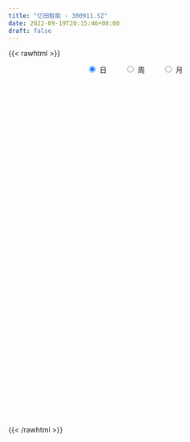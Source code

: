 ```yaml
---
title: "亿田智能 - 300911.SZ"
date: 2022-09-19T20:15:46+08:00
draft: false
---
```

{{< rawhtml >}}
    <div style="text-align: center">
        <label style="padding: 1rem;"><input style="margin-right: .5rem" type="radio" name="period" value="D" checked onclick="period_change(this)">日</label>
        <label style="padding: 1rem;"><input style="margin-right: .5rem" type="radio" name="period" value="W" onclick="period_change(this)">周</label>
        <label style="padding: 1rem;"><input style="margin-right: .5rem" type="radio" name="period" value="M" onclick="period_change(this)">月</label>
    </div>
    <div id="chart" style="height: 700px;"></div> 
    <script type="text/javascript">
        const D_v = [179427.64,132256.08,91637.13,74720.95,113980.66,86851.44,59039.41,60316.0,44886.14,53330.77,46122.71,38403.14,31960.53,42283.41,38515.28,30519.38,26696.34,31388.47,27225.87,39991.61,43618.13,50122.01,37318.63,32315.31,36776.42,52009.16,58653.69,43706.19,35834.76,31810.23,60652.29,56194.36,62399.24,64546.68,50100.23,38285.05,51422.56,51319.25,31051.38,38154.05,26779.82,36959.87,33117.23,49580.18,58216.58,65249.35,46155.52,29694.52,34941.71,30734.45,31535.26,35918.59,25471.41,24325.87,14893.71,17809.58,12048.1,14851.98,11038.23,26025.4,17543.6,16851.47,26418.95,16836.91,11700.92,13260.56,14940.33,10249.64,8868.96,9594.96,11592.32,10167.44,32777.44,35489.13,25478.63,18933.92,14750.15,14535.94,36817.02,24069.63,15261.42,25134.74,16401.17,22261.0,20206.4,16871.0,9957.07,12595.74,11928.55,5780.0,11126.0,14869.14,16063.16,10820.59,9400.87,9747.67,13239.37,17086.35,9443.75,6786.76,6368.74,6736.75,7682.0,6496.48,9878.24,9065.0,12443.0,19579.5,22726.92,11651.66,16367.93,8602.0,7182.59,10153.0,9206.93,10222.61,8534.62,7750.02,7982.22,7455.73,13884.63,10127.58,5643.11,7813.58,4875.0,10227.16,7489.54,6939.3,12571.52,13247.75,11202.55,11730.45,9935.88,6510.32,12476.62,10691.13,8935.04,15045.04,18654.39,37780.57,12138.99,9735.13,21992.37,11824.1,13450.1,15288.14,10294.06,15231.84,13298.58,7027.92,17508.48,9702.35,10779.28,8495.65,8444.08,31412.32,19959.56,10938.06,11342.43,14573.64,20744.68,16804.85,12015.18,12196.95,13192.32,11220.23,12057.79,13700.85,10732.53,11427.28,10996.69,12937.76,8608.49,7751.72,42540.13,38199.98,36256.64,28611.87,20782.07,13118.21,10847.46,14220.93,15781.75,22132.22,9668.46,6920.65,12145.17,8874.06,13018.2,14019.31,7494.2,12927.75,20686.12,10494.47,9966.84,10369.33,10146.24,8257.68,17741.46,12814.86,5460.27,7075.0,6921.65,7317.05,5805.63,4630.48,12621.87,10819.63,6508.45,6834.25,4823.43,7603.04,5846.38,6460.13,5626.71,2986.94,12496.78,7664.63,7353.09,13282.88,7119.24,6961.75,15634.45,8412.68,5682.21,5318.43,4120.09,13641.5,7289.45,6119.69,14075.1,8543.81,11332.83,9843.48,12902.35,6006.12,7920.86,25378.99,26740.43,18976.78,8478.72,7031.61,11870.92,15713.18,26669.18,15484.64,28239.17,43092.46,38774.46,22868.13,14043.44,19796.43,17700.61,8386.3,8220.77,12666.82,13225.58,10853.98,11787.1,18102.54,16185.8,23019.13,16104.6,11855.53,11649.51,13081.3,10846.95,14607.21,11613.1,11498.95,7460.33,7617.63,10690.58,9356.57,10523.69,10652.64,11005.09,8476.24,10461.09,8068.77,10351.69,12810.78,10917.37,10801.38,13919.85,10273.15,12270.7,19525.64,16474.63,10391.85,9770.74,12015.83,16021.17,12815.19,7403.51,5699.25,9487.04,5758.13,4475.12,10870.5,13892.88,10742.99,12281.48,13772.34,18803.1,18445.63,20264.38,16718.17,31945.14,22339.54,18095.85,21948.04,16523.42,10348.06,10209.64,17185.36,14734.23,9636.92,14399.29,8607.5,12430.16,17120.77,11902.77,29041.37,35609.92,23633.6,14785.85,12956.0,13004.92,13459.93,8110.84,11730.37,8478.54,15738.63,13954.98,8809.0,8861.88,21101.34,11523.42,22989.1,23200.35,21025.37,9806.56,7997.34,12939.38,13099.21,7136.61,7037.08,8670.87,9377.21,5531.58,5803.15,7950.0,11364.18,11711.94,9359.49,13463.94,5684.37,4595.48,9788.47,22212.51,13003.35,11537.68,8432.76,8921.89,13502.89,6604.05,10008.87,12672.92,11392.48,16840.95,10526.75,36652.7,22898.21,14137.0,15642.41,23230.48,21482.21,12364.26,23214.36,17690.0,10437.52,13242.92,14442.09,9479.98,7483.75,10443.55,20454.69,11184.0,14774.2,17714.55,21266.92,11899.05,16710.0,27673.05,22031.31,16195.88,24159.78,35238.01,12742.11,15877.13,10684.43,9294.12,7738.89,6070.0,7078.21,8808.82,16338.77,9303.99,7733.71,14176.97,7476.95,7077.95,8987.2,7750.97,4822.8,11817.77,16995.35,6355.0,7001.77,4169.33,15765.83,17344.41,11899.65,13228.92,20351.14,8585.72,9993.73,7505.11,10438.92,6316.02,24190.82,16507.2,5386.6,37003.8,29622.18,21059.24]
const D_histogram = [0.0,-0.5162849003,-1.0120285128,-1.2253721577,-1.1954057923,-1.4151113761,-1.4727917663,-1.3599961017,-1.2561198425,-1.2752883027,-1.1175020846,-1.0593832043,-0.9316252788,-0.9466732098,-0.9059691977,-0.8852730231,-0.8015179181,-0.7943978984,-0.7502727756,-0.4876364315,-0.2379058735,0.1449871047,0.38034308,0.5578843399,0.4614190358,0.6835075272,0.855295736,0.8027215463,0.6755418302,0.6241525913,0.8212879817,0.9718111126,1.1334289113,1.2794578674,1.1562559278,1.0506469051,1.1110923846,0.9527427635,0.8841951844,0.5257056353,0.3476958861,0.4151527428,0.4666931464,0.4859847818,0.5403804545,0.6305644561,0.429413971,0.3034773054,0.122741475,0.145958721,0.1914372561,0.0693588932,-0.1304395917,-0.1850237833,-0.2499683376,-0.399118947,-0.4346902565,-0.4070658102,-0.3492862953,-0.2486737289,-0.0876311366,0.0226351791,0.1073693318,0.0361203513,0.0156229255,0.0311653752,-0.1128310377,-0.2162768834,-0.2111713051,-0.144834081,-0.0624107474,0.0380418835,0.2414451796,0.4739122067,0.6207082871,0.7015065818,0.7453151138,0.6509012045,0.8913236425,1.0678804526,1.1397495482,1.1485716689,1.1256458726,0.9480784133,1.0023730981,0.8471428572,0.6784739795,0.6867288284,0.4005504796,0.1902522953,0.2193470481,0.2688281971,0.2927808319,0.2573282635,0.1527284585,0.089057604,-0.0198535163,-0.2770866053,-0.4357558054,-0.5916210925,-0.6979192029,-0.809382557,-0.8634268849,-0.85243035,-0.7635631658,-0.750698155,-0.5636241293,0.0055545131,0.5495299791,0.8800995437,1.131603986,1.2131275399,1.1829863335,1.0306854743,0.9350873609,0.6947528929,0.5846758432,0.5938646314,0.3926212798,0.0231890674,-0.2479142216,-0.3411400319,-0.3497581149,-0.3047349467,-0.331140733,-0.6031180035,-0.6828070984,-0.9017214819,-0.9320779215,-0.5839871574,-0.4572277195,-0.2603699434,-0.2545784142,-0.1934064741,-0.0836964944,0.0234341755,0.0262759571,0.264761998,0.106877054,-0.3973498711,-0.7358548033,-0.850872519,-0.4291944751,-0.1868396599,-0.0742653781,-0.0908867425,-0.1752816102,-0.1786311215,-0.3533238968,-0.3995338,-0.7135154379,-0.8051885492,-0.6711100595,-0.5924868517,-0.6624358363,-1.0877263377,-1.4684573159,-1.737965186,-1.8073522563,-1.8360863925,-1.9044865608,-1.6260615859,-1.395775183,-1.1056344653,-0.7970496802,-0.5991162498,-0.2849035606,0.0238272093,0.2943764116,0.3289439864,0.3017475821,0.2978416062,0.2487091088,0.2727938077,0.5961559701,0.897974695,1.2539375778,1.7378288014,1.9483820576,1.9363961731,1.8436832584,1.656996054,1.4697478925,1.1711896377,0.7698971939,0.4128393417,0.4669587064,0.3371054911,0.3628239203,0.2547710776,0.1758084787,0.2387949359,0.4060514945,0.4107127837,0.1221054198,0.1431663964,0.1545891387,0.0467005954,0.2058983935,0.2352302,0.2047032955,0.0273872627,-0.0942162431,-0.0122139556,-0.0398008316,-0.0286018866,0.1984765501,0.4208725472,0.4726391393,0.2592288492,0.1078255453,0.0099980173,-0.0912634173,-0.0519528814,-0.1440951033,-0.2324222647,-0.4172210191,-0.6224917864,-0.829052774,-0.7990664227,-0.915405089,-0.9589191066,-0.6096205434,-0.4273437161,-0.3008982295,-0.1343409859,-0.0793409901,0.1691543856,0.3398074399,0.4174884918,0.6507673707,0.758537921,0.5320131987,0.3382790299,0.3008411782,0.2216066692,0.2634130861,0.4114788625,0.8018792991,0.7296494045,0.4997632069,0.31599014,0.0908994692,-0.3329288771,-0.603713075,-0.7521522235,-0.6025374889,0.0273649186,0.657823428,0.9688165446,1.1076509347,1.0100762269,0.7830921519,0.5004270868,0.1927103912,-0.0014209477,-0.0663160136,-0.1704615008,-0.2091210807,-0.030009912,0.2092662912,0.1254262904,0.0978049509,0.043465931,0.0931929382,0.0598230643,-0.0297609597,-0.2289488531,-0.4316257351,-0.7269892901,-0.8827026663,-1.130249867,-1.2245217771,-1.0771447286,-0.9080219564,-0.7052620966,-0.57659458,-0.5668060439,-0.5382142027,-0.5772428499,-0.5787119131,-0.8653971908,-0.989017626,-1.1389055955,-1.2737445463,-1.360461513,-1.3863955796,-1.2261229759,-1.0345188908,-0.8686155868,-0.5966265282,-0.2940176163,-0.107387115,0.2446241787,0.3641085982,0.4507334379,0.362499043,0.4052289843,0.393502344,0.2637600922,0.0305101903,-0.283538267,-0.5034851859,-0.7755798257,-1.044544817,-1.1610507931,-1.2172788947,-1.1891606926,-1.2467002101,-1.3093126935,-1.1339893723,-0.7357283892,-0.422427901,-0.2186832407,-0.0210361224,0.2792624565,0.4290494043,0.4565233089,0.5426991849,0.5271731757,0.6332241615,0.7701840402,0.8154736839,1.0907201363,1.3081129906,1.4333853023,1.3596198985,1.5211630133,1.4698131094,1.4279575748,1.3871633992,1.3574985144,1.2018059347,0.9163845966,0.6582519141,0.5090267645,0.1137223516,0.0198800054,0.1096514763,0.2853019317,0.4927961667,0.8046137653,0.7941350825,0.6212299545,0.6917625829,0.4245889319,0.2146943197,0.0499384366,-0.0703442901,-0.2162749598,-0.296109912,-0.4253838702,-0.4751525104,-0.3590777462,-0.3204587213,-0.4261316786,-0.6693401011,-0.7898342652,-0.7984933955,-0.6626686792,-0.2529938022,-0.0812237324,0.0979006169,0.1284316129,0.0116034825,-0.1678760809,-0.2294143065,-0.2662490303,-0.322714727,-0.2869572711,-0.0574085838,0.0723802799,0.6866102248,1.0627259779,1.1168479053,1.111186461,1.2955617109,1.4262478405,1.4474489855,1.4645397123,1.4926891479,1.3467554355,1.0905467469,0.7755269693,0.4479644643,0.0776366561,-0.0845556661,-0.1707770761,-0.3780563314,-0.6431029445,-0.9379315482,-1.2108594293,-1.3955573403,-1.61994334,-1.5167929364,-1.5900143971,-1.5608270935,-1.2969459339,-0.7289998408,-0.5333748953,-0.2942498118,-0.3243511424,-0.404733002,-0.5325533339,-0.6145461078,-0.6410563555,-0.5227267473,-0.3116060141,-0.2607282699,-0.3334203989,-0.1662866037,-0.1488637179,-0.1850074709,-0.1643409946,-0.1343028371,-0.1060410042,-0.260736369,-0.0810602229,0.0181616198,-0.0225258194,0.0031645976,-0.1823361735,-0.4894294752,-0.6698113706,-0.6800183789,-0.4627772426,-0.3730472836,-0.3536906934,-0.317386382,-0.3654512772,-0.3877397348,-0.0803896862,0.2421442435,0.3627297803,0.3961768439,0.1470745297,-0.1279167877]
const D_fast = [0.0,-0.6453561254,-1.394106866,-1.9137935504,-2.182678633,-2.7561620609,-3.1820403926,-3.4092437534,-3.6193974549,-3.9573879907,-4.0789772939,-4.2857042146,-4.3908526088,-4.6425688422,-4.8283571295,-5.0289792107,-5.1456035853,-5.3370830402,-5.4805261112,-5.339798875,-5.1495447854,-4.730405031,-4.3999632858,-4.0829509408,-4.064061486,-3.6710961128,-3.2854839701,-3.1373777731,-3.0956720317,-2.9910231227,-2.5885657369,-2.1950898279,-1.7501148014,-1.2842213784,-1.1183593361,-0.9613066324,-0.6230880568,-0.543251987,-0.39075077,-0.6178139104,-0.708899688,-0.5376546456,-0.3694409554,-0.2286531245,-0.0391623383,0.2086627773,0.114865785,0.0647984458,-0.0852520158,-0.0255450896,0.0677927596,-0.03694588,-0.2693542629,-0.3701944003,-0.497631039,-0.7465613851,-0.8908052587,-0.964947265,-0.9944893239,-0.9560451898,-0.8169103816,-0.7009852712,-0.5894087855,-0.6516276781,-0.6682193726,-0.6448855791,-0.8170897514,-0.974604818,-1.022292066,-0.9921633621,-0.9253427153,-0.8153796135,-0.5516150225,-0.2006699438,0.1013032083,0.3574781486,0.587615459,0.6559268508,1.1191801994,1.5627071227,1.9195136053,2.2154786432,2.4739643151,2.5334164591,2.8383044185,2.8948598919,2.895809509,3.075746565,2.8897058361,2.7269707256,2.8109022404,2.9275904388,3.0247382815,3.053617779,2.9872000886,2.9457936351,2.8319191357,2.5054143954,2.2378062439,1.9340356837,1.6532577726,1.3394487793,1.0695477301,0.8674366775,0.7654130702,0.5906035423,0.6367715356,1.2073388064,1.8886967671,2.4392912177,2.9736966565,3.3585020954,3.6241074723,3.7294779817,3.8676517085,3.8010054637,3.8370973749,3.9947523209,3.8916642892,3.5280293438,3.1949474994,3.0164366811,2.9203790693,2.8892185008,2.7800275313,2.3572707599,2.1068798904,1.6625351364,1.3991592165,1.6012531912,1.6137056992,1.7454709895,1.6876179151,1.7004382367,1.7892240928,1.9022133066,1.9116240775,2.2163006179,2.0851349373,1.4815705445,0.9591019114,0.631366066,0.9457454912,1.1413903914,1.2353983286,1.1960552786,1.0678400083,1.0198327167,0.7568089672,0.610715614,0.1183551166,-0.174615132,-0.2083141572,-0.2778126623,-0.513370606,-1.2105926918,-1.958437999,-2.6624371656,-3.1836622999,-3.6714180342,-4.2159398428,-4.3440302644,-4.4626876572,-4.4489555557,-4.3396331907,-4.2914788228,-4.0484920238,-3.7338044516,-3.3896611463,-3.272857575,-3.2246170837,-3.154062658,-3.1410178783,-3.0487347274,-2.5763335724,-2.0500211739,-1.3805738966,-0.4622254726,0.235423298,0.7075364568,1.0757443566,1.3033061658,1.4834949774,1.477734132,1.2689159867,1.0150679699,1.1859270111,1.1403501687,1.256774578,1.2124145046,1.1774040254,1.3000892166,1.5688586489,1.676198134,1.4181171251,1.4749697007,1.5250397277,1.4288263332,1.6394987298,1.7276380862,1.7482870056,1.5778177885,1.4326602219,1.5116090205,1.4740719366,1.47812041,1.7548179842,2.082432118,2.252358495,2.1037554172,1.9793084997,1.883980476,1.759903187,1.7862255026,1.6580595049,1.5116267772,1.2225227681,0.8616290542,0.4478048731,0.2780246188,-0.0671653198,-0.3504091141,-0.1535156867,-0.0780747885,-0.0268538593,0.1061181378,0.1412828861,0.4320668583,0.6876717726,0.8697249474,1.2656956689,1.5631006996,1.4695792768,1.3604148656,1.3981873084,1.3743544667,1.4820141552,1.7329496472,2.3238199085,2.434002365,2.3290569693,2.2242814373,2.0219156338,1.5148550682,1.0931426015,0.7566653972,0.7556457596,1.3923893967,2.1873037631,2.7405010159,3.1562481396,3.3111924886,3.2799814516,3.1224231581,2.8628840604,2.6683974845,2.5869234153,2.4401625529,2.3492227028,2.5208313935,2.8124241694,2.7599407412,2.7567706395,2.7132981023,2.7863233441,2.7679092362,2.6708849723,2.4144598656,2.1038765499,1.6267656724,1.2503766296,0.7202669622,0.3198646077,0.1979554741,0.1400727572,0.1665170929,0.1510359645,0.0191229897,-0.0868387199,-0.2701780795,-0.416325121,-0.9193596964,-1.2902345381,-1.7248489065,-2.1781239939,-2.6049563388,-2.9774893003,-3.1237474406,-3.1907730782,-3.2420236708,-3.1191912444,-2.8900867365,-2.730303014,-2.3171356756,-2.1066241066,-1.9073159074,-1.9049255415,-1.7608883541,-1.6742394084,-1.7380416372,-1.9636639915,-2.3485970156,-2.6944152309,-3.1604048271,-3.6905060228,-4.0972746971,-4.4578225224,-4.7269944935,-5.0962090635,-5.4861497202,-5.5943237422,-5.3799948563,-5.1723013434,-5.0232274932,-4.8308394055,-4.4607252126,-4.2036759136,-4.0620711818,-3.8402205096,-3.7239532249,-3.4595961988,-3.1300903099,-2.8809322453,-2.3330057589,-1.7885846568,-1.3049660196,-1.0388264488,-0.4969925806,-0.1808892071,0.1342446519,0.4402413261,0.74995107,0.8947099739,0.838384785,0.744815081,0.7228466225,0.3559727976,0.2671004527,0.3842847927,0.631260731,0.9619540076,1.4749250476,1.6629801354,1.6453824961,1.8888557702,1.7278293522,1.5716083199,1.4193370459,1.2814682466,1.081468837,0.9276064068,0.6919864811,0.5234297133,0.549735041,0.5082393855,0.2960335086,-0.1145099392,-0.4324626697,-0.6407451489,-0.6705876024,-0.3241611759,-0.1726970392,0.0309024644,0.0935413636,-0.0203858961,-0.2418344798,-0.360726282,-0.4641232634,-0.6012676418,-0.6372495037,-0.4220529623,-0.2741690287,0.5117134724,1.15351072,1.4868446237,1.7589797947,2.2672454724,2.754493562,3.1375569534,3.5207826083,3.9221043309,4.1128594773,4.1292874755,4.0081494401,3.7925780513,3.441659407,3.2583281683,3.1294124893,2.8276191512,2.4017968019,1.8724853112,1.2968425727,0.7632553267,0.133883492,-0.1421643385,-0.6128893984,-0.9739088682,-1.0342641922,-0.6485680592,-0.5862868375,-0.420724207,-0.5319133232,-0.7134784333,-0.9744370987,-1.2100663995,-1.3968407361,-1.4091928147,-1.275973585,-1.2902779083,-1.4463251371,-1.3207629928,-1.3405560365,-1.4229516572,-1.4433704295,-1.4469079813,-1.4451563995,-1.6650358565,-1.5056247661,-1.4018625184,-1.4481814125,-1.4216998462,-1.6527846606,-2.0822353311,-2.4300700691,-2.6102816722,-2.5087348465,-2.5122667084,-2.5813327916,-2.6243750756,-2.7638027902,-2.8830261815,-2.5957735544,-2.2127035638,-2.0014355819,-1.8689443074,-2.0812779891,-2.3882485034]
const D_slow = [0.0,-0.1290712251,-0.3820783533,-0.6884213927,-0.9872728408,-1.3410506848,-1.7092486264,-2.0492476518,-2.3632776124,-2.6820996881,-2.9614752092,-3.2263210103,-3.45922733,-3.6958956324,-3.9223879319,-4.1437061876,-4.3440856672,-4.5426851418,-4.7302533357,-4.8521624435,-4.9116389119,-4.8753921357,-4.7803063657,-4.6408352808,-4.5254805218,-4.35460364,-4.140779706,-3.9400993194,-3.7712138619,-3.6151757141,-3.4098537186,-3.1669009405,-2.8835437127,-2.5636792458,-2.2746152638,-2.0119535376,-1.7341804414,-1.4959947505,-1.2749459544,-1.1435195456,-1.0565955741,-0.9528073884,-0.8361341018,-0.7146379063,-0.5795427927,-0.4219016787,-0.314548186,-0.2386788596,-0.2079934908,-0.1715038106,-0.1236444966,-0.1063047733,-0.1389146712,-0.185170617,-0.2476627014,-0.3474424381,-0.4561150023,-0.5578814548,-0.6452030286,-0.7073714609,-0.729279245,-0.7236204502,-0.6967781173,-0.6877480295,-0.6838422981,-0.6760509543,-0.7042587137,-0.7583279346,-0.8111207609,-0.8473292811,-0.8629319679,-0.8534214971,-0.7930602022,-0.6745821505,-0.5194050787,-0.3440284333,-0.1576996548,0.0050256463,0.2278565569,0.4948266701,0.7797640571,1.0669069743,1.3483184425,1.5853380458,1.8359313203,2.0477170346,2.2173355295,2.3890177366,2.4891553565,2.5367184303,2.5915551924,2.6587622416,2.7319574496,2.7962895155,2.8344716301,2.8567360311,2.851772652,2.7825010007,2.6735620493,2.5256567762,2.3511769755,2.1488313362,1.932974615,1.7198670275,1.5289762361,1.3413016973,1.200395665,1.2017842933,1.339166788,1.559191674,1.8420926705,2.1453745554,2.4411211388,2.6987925074,2.9325643476,3.1062525708,3.2524215316,3.4008876895,3.4990430094,3.5048402763,3.4428617209,3.357576713,3.2701371842,3.1939534475,3.1111682643,2.9603887634,2.7896869888,2.5642566183,2.3312371379,2.1852403486,2.0709334187,2.0058409329,1.9421963293,1.8938447108,1.8729205872,1.8787791311,1.8853481204,1.9515386199,1.9782578834,1.8789204156,1.6949567147,1.482238585,1.3749399662,1.3282300513,1.3096637067,1.2869420211,1.2431216185,1.1984638382,1.110132864,1.010249414,0.8318705545,0.6305734172,0.4627959023,0.3146741894,0.1490652303,-0.1228663541,-0.4899806831,-0.9244719796,-1.3763100436,-1.8353316418,-2.311453282,-2.7179686784,-3.0669124742,-3.3433210905,-3.5425835105,-3.692362573,-3.7635884632,-3.7576316608,-3.6840375579,-3.6018015613,-3.5263646658,-3.4519042643,-3.3897269871,-3.3215285351,-3.1724895426,-2.9479958689,-2.6345114744,-2.200054274,-1.7129587596,-1.2288597163,-0.7679389018,-0.3536898882,0.0137470849,0.3065444943,0.4990187928,0.6022286282,0.7189683048,0.8032446776,0.8939506577,0.957643427,1.0015955467,1.0612942807,1.1628071543,1.2654853503,1.2960117052,1.3318033043,1.370450589,1.3821257378,1.4336003362,1.4924078862,1.5435837101,1.5504305258,1.526876465,1.5238229761,1.5138727682,1.5067222966,1.5563414341,1.6615595709,1.7797193557,1.844526568,1.8714829543,1.8739824587,1.8511666043,1.838178384,1.8021546082,1.744049042,1.6397437872,1.4841208406,1.2768576471,1.0770910414,0.8482397692,0.6085099925,0.4561048567,0.3492689277,0.2740443703,0.2404591238,0.2206238763,0.2629124727,0.3478643327,0.4522364556,0.6149282983,0.8045627785,0.9375660782,1.0221358357,1.0973461302,1.1527477975,1.218601069,1.3214707847,1.5219406095,1.7043529606,1.8292937623,1.9082912973,1.9310161646,1.8477839453,1.6968556766,1.5088176207,1.3581832485,1.3650244781,1.5294803351,1.7716844713,2.0485972049,2.3011162617,2.4968892996,2.6219960713,2.6701736692,2.6698184322,2.6532394288,2.6106240536,2.5583437835,2.5508413055,2.6031578783,2.6345144508,2.6589656886,2.6698321713,2.6931304059,2.708086172,2.700645932,2.6434087187,2.535502285,2.3537549625,2.1330792959,1.8505168291,1.5443863849,1.2751002027,1.0480947136,0.8717791895,0.7276305445,0.5859290335,0.4513754828,0.3070647704,0.1623867921,-0.0539625056,-0.3012169121,-0.585943311,-0.9043794476,-1.2444948258,-1.5910937207,-1.8976244647,-2.1562541874,-2.3734080841,-2.5225647161,-2.5960691202,-2.622915899,-2.5617598543,-2.4707327047,-2.3580493453,-2.2674245845,-2.1661173384,-2.0677417524,-2.0018017294,-1.9941741818,-2.0650587486,-2.190930045,-2.3848250015,-2.6459612057,-2.936223904,-3.2405436277,-3.5378338008,-3.8495088534,-4.1768370267,-4.4603343698,-4.6442664671,-4.7498734424,-4.8045442526,-4.8098032831,-4.739987669,-4.6327253179,-4.5185944907,-4.3829196945,-4.2511264006,-4.0928203602,-3.9002743502,-3.6964059292,-3.4237258951,-3.0966976475,-2.7383513219,-2.3984463473,-2.0181555939,-1.6507023166,-1.2937129229,-0.9469220731,-0.6075474445,-0.3070959608,-0.0779998116,0.0865631669,0.213819858,0.2422504459,0.2472204473,0.2746333164,0.3459587993,0.4691578409,0.6703112823,0.8688450529,1.0241525415,1.1970931873,1.3032404202,1.3569140002,1.3693986093,1.3518125368,1.2977437968,1.2237163188,1.1173703513,0.9985822237,0.9088127871,0.8286981068,0.7221651872,0.5548301619,0.3573715956,0.1577482467,-0.0079189231,-0.0711673737,-0.0914733068,-0.0669981525,-0.0348902493,-0.0319893787,-0.0739583989,-0.1313119755,-0.1978742331,-0.2785529148,-0.3502922326,-0.3646443785,-0.3465493086,-0.1748967524,0.0907847421,0.3699967184,0.6477933337,0.9716837614,1.3282457215,1.6901079679,2.056242896,2.429415183,2.7661040418,3.0387407286,3.2326224709,3.344613587,3.364022751,3.3428838344,3.3001895654,3.2056754826,3.0448997464,2.8104168594,2.5077020021,2.158812667,1.753826832,1.3746285979,0.9771249986,0.5869182252,0.2626817418,0.0804317816,-0.0529119422,-0.1264743952,-0.2075621808,-0.3087454313,-0.4418837648,-0.5955202917,-0.7557843806,-0.8864660674,-0.9643675709,-1.0295496384,-1.1129047382,-1.1544763891,-1.1916923186,-1.2379441863,-1.2790294349,-1.3126051442,-1.3391153953,-1.4042994875,-1.4245645432,-1.4200241383,-1.4256555931,-1.4248644437,-1.4704484871,-1.5928058559,-1.7602586985,-1.9302632933,-2.0459576039,-2.1392194248,-2.2276420982,-2.3069886936,-2.398351513,-2.4952864467,-2.5153838682,-2.4548478073,-2.3641653623,-2.2651211513,-2.2283525189,-2.2603317158]
const D_data = [['2020-12-03', 70.0, 64.09, 63.57, 72.8],['2020-12-04', 57.5, 56.0, 55.68, 61.44],['2020-12-07', 55.0, 52.86, 52.63, 55.0],['2020-12-08', 52.8, 53.5, 52.13, 54.27],['2020-12-09', 52.7, 54.96, 51.8, 58.08],['2020-12-10', 53.0, 50.1, 49.9, 53.5],['2020-12-11', 50.53, 50.0, 49.95, 52.2],['2020-12-14', 48.6, 50.88, 48.21, 51.47],['2020-12-15', 50.34, 49.99, 49.72, 51.44],['2020-12-16', 50.0, 47.3, 46.91, 50.21],['2020-12-17', 47.15, 48.53, 46.45, 49.49],['2020-12-18', 47.94, 46.55, 46.52, 47.94],['2020-12-21', 46.55, 46.65, 45.6, 47.08],['2020-12-22', 46.18, 43.9, 43.84, 46.37],['2020-12-23', 43.8, 43.38, 42.45, 44.0],['2020-12-24', 43.3, 42.0, 41.73, 44.37],['2020-12-25', 42.03, 41.79, 41.77, 43.12],['2020-12-28', 41.5, 39.8, 39.52, 41.5],['2020-12-29', 39.88, 39.12, 38.95, 40.73],['2020-12-30', 39.4, 41.51, 39.0, 42.22],['2020-12-31', 41.0, 41.75, 40.7, 44.55],['2021-01-04', 42.5, 44.4, 42.0, 45.63],['2021-01-05', 42.97, 43.75, 42.7, 45.2],['2021-01-06', 44.5, 43.85, 43.16, 45.3],['2021-01-07', 43.01, 40.39, 39.98, 43.25],['2021-01-08', 40.43, 44.55, 40.0, 44.66],['2021-01-11', 44.37, 45.0, 43.57, 47.0],['2021-01-12', 44.52, 42.6, 41.76, 44.99],['2021-01-13', 42.77, 41.22, 41.2, 44.18],['2021-01-14', 41.3, 41.68, 39.1, 42.31],['2021-01-15', 41.5, 45.27, 41.18, 46.88],['2021-01-18', 44.67, 45.88, 44.67, 46.95],['2021-01-19', 45.41, 47.28, 45.41, 49.42],['2021-01-20', 46.5, 48.5, 45.61, 50.2],['2021-01-21', 47.25, 45.82, 45.58, 48.0],['2021-01-22', 45.95, 46.0, 45.46, 47.88],['2021-01-25', 45.66, 48.56, 43.95, 48.78],['2021-01-26', 48.01, 46.15, 45.75, 49.99],['2021-01-27', 44.97, 47.2, 44.7, 47.9],['2021-01-28', 46.6, 42.8, 42.8, 46.6],['2021-01-29', 43.61, 43.8, 41.32, 43.9],['2021-02-01', 43.61, 46.74, 43.0, 46.98],['2021-02-02', 46.6, 47.09, 45.6, 47.47],['2021-02-03', 46.51, 47.15, 45.69, 48.8],['2021-02-04', 46.7, 48.11, 46.6, 50.5],['2021-02-05', 47.52, 49.35, 45.78, 50.49],['2021-02-08', 48.33, 45.77, 45.4, 49.2],['2021-02-09', 45.6, 46.08, 45.54, 47.54],['2021-02-10', 46.06, 44.7, 43.27, 46.1],['2021-02-18', 45.5, 46.91, 44.92, 47.3],['2021-02-19', 46.51, 47.49, 45.12, 47.55],['2021-02-22', 47.95, 45.27, 44.95, 48.0],['2021-02-23', 44.35, 43.38, 43.23, 44.95],['2021-02-24', 43.38, 44.36, 42.31, 44.36],['2021-02-25', 44.33, 43.7, 43.5, 44.5],['2021-02-26', 43.0, 41.76, 41.72, 43.24],['2021-03-01', 41.92, 42.29, 41.8, 42.65],['2021-03-02', 42.39, 42.65, 42.13, 43.32],['2021-03-03', 42.3, 42.87, 42.3, 43.17],['2021-03-04', 42.8, 43.5, 42.56, 44.78],['2021-03-05', 43.77, 44.73, 43.38, 44.77],['2021-03-08', 45.3, 44.7, 44.18, 45.48],['2021-03-09', 44.88, 44.86, 43.82, 46.78],['2021-03-10', 44.19, 42.9, 42.01, 44.84],['2021-03-11', 43.6, 43.21, 42.62, 44.36],['2021-03-12', 43.21, 43.57, 42.55, 44.1],['2021-03-15', 43.11, 41.09, 40.93, 43.31],['2021-03-16', 41.73, 40.69, 39.91, 41.73],['2021-03-17', 40.69, 41.5, 40.51, 41.88],['2021-03-18', 41.5, 42.2, 41.01, 42.41],['2021-03-19', 41.55, 42.6, 41.2, 42.93],['2021-03-22', 42.6, 43.19, 42.35, 43.37],['2021-03-23', 43.81, 45.3, 42.99, 45.88],['2021-03-24', 44.58, 47.03, 44.4, 47.8],['2021-03-25', 46.65, 47.34, 45.78, 48.19],['2021-03-26', 47.8, 47.6, 46.93, 47.95],['2021-03-29', 47.36, 48.02, 47.0, 48.4],['2021-03-30', 47.78, 46.7, 46.56, 48.89],['2021-03-31', 47.17, 51.93, 46.97, 53.48],['2021-04-01', 51.69, 53.1, 51.24, 53.68],['2021-04-02', 52.57, 53.44, 51.87, 53.78],['2021-04-06', 53.64, 53.92, 53.54, 57.8],['2021-04-07', 55.0, 54.57, 52.21, 55.55],['2021-04-08', 54.11, 53.13, 52.61, 54.8],['2021-04-09', 53.33, 56.73, 53.33, 57.33],['2021-04-12', 56.0, 54.85, 53.51, 56.23],['2021-04-13', 53.89, 54.72, 53.3, 56.27],['2021-04-14', 54.96, 57.38, 53.0, 57.5],['2021-04-15', 57.34, 53.72, 53.36, 57.34],['2021-04-16', 54.06, 53.92, 53.38, 54.7],['2021-04-19', 53.66, 56.96, 53.53, 57.47],['2021-04-20', 56.5, 58.0, 55.89, 59.21],['2021-04-21', 56.26, 58.49, 55.6, 59.98],['2021-04-22', 58.8, 58.33, 56.78, 60.41],['2021-04-23', 58.33, 57.65, 56.31, 59.0],['2021-04-26', 58.96, 58.21, 57.56, 60.32],['2021-04-27', 58.18, 57.61, 55.02, 58.73],['2021-04-28', 57.14, 55.04, 54.13, 58.1],['2021-04-29', 55.04, 55.25, 54.59, 56.77],['2021-04-30', 56.0, 54.39, 53.85, 56.0],['2021-05-06', 54.8, 54.13, 53.56, 55.76],['2021-05-07', 53.92, 53.19, 52.96, 55.0],['2021-05-10', 53.19, 53.08, 52.44, 53.85],['2021-05-11', 52.86, 53.35, 52.2, 53.57],['2021-05-12', 53.37, 54.18, 52.5, 54.74],['2021-05-13', 53.52, 53.1, 51.45, 53.53],['2021-05-14', 53.36, 55.48, 52.4, 56.24],['2021-05-17', 55.1, 62.27, 54.74, 62.27],['2021-05-18', 62.0, 65.38, 60.66, 66.89],['2021-05-19', 65.3, 65.86, 64.5, 66.56],['2021-05-20', 65.29, 67.5, 65.2, 70.18],['2021-05-21', 68.84, 67.5, 66.17, 69.01],['2021-05-24', 67.5, 67.53, 66.11, 68.98],['2021-05-25', 68.0, 66.76, 65.1, 69.66],['2021-05-26', 67.0, 67.99, 66.21, 69.13],['2021-05-27', 68.67, 66.35, 65.21, 68.67],['2021-05-28', 66.76, 68.0, 66.42, 69.55],['2021-05-31', 68.03, 70.17, 67.51, 70.71],['2021-06-01', 69.12, 67.9, 67.17, 69.12],['2021-06-02', 67.41, 64.91, 64.72, 67.59],['2021-06-03', 62.92, 64.81, 62.5, 65.93],['2021-06-04', 65.0, 66.3, 64.5, 68.58],['2021-06-07', 66.02, 67.28, 65.2, 67.88],['2021-06-08', 66.13, 68.25, 66.13, 69.17],['2021-06-09', 68.26, 67.6, 66.02, 69.0],['2021-06-10', 68.5, 63.77, 62.5, 68.5],['2021-06-11', 63.89, 65.12, 63.34, 66.3],['2021-06-15', 65.14, 62.31, 62.0, 66.71],['2021-06-16', 62.5, 63.61, 61.24, 64.4],['2021-06-17', 63.61, 68.93, 63.61, 69.12],['2021-06-18', 68.61, 67.33, 66.03, 70.6],['2021-06-21', 66.67, 69.09, 65.05, 69.09],['2021-06-22', 70.01, 67.32, 67.2, 71.4],['2021-06-23', 67.33, 68.29, 66.18, 68.8],['2021-06-24', 68.29, 69.52, 67.31, 71.6],['2021-06-25', 69.53, 70.32, 67.77, 71.28],['2021-06-28', 70.66, 69.6, 69.6, 72.99],['2021-06-29', 70.49, 73.6, 68.31, 73.77],['2021-06-30', 73.15, 69.28, 69.01, 73.66],['2021-07-01', 68.51, 63.3, 57.86, 68.76],['2021-07-02', 60.98, 62.89, 60.68, 63.69],['2021-07-05', 62.79, 64.05, 62.26, 65.1],['2021-07-06', 64.46, 71.3, 63.41, 71.3],['2021-07-07', 72.0, 70.8, 69.71, 72.18],['2021-07-08', 70.89, 70.22, 69.47, 72.8],['2021-07-09', 70.17, 68.98, 67.92, 70.89],['2021-07-12', 68.03, 67.93, 67.21, 69.98],['2021-07-13', 67.93, 68.74, 66.96, 69.35],['2021-07-14', 68.6, 66.06, 65.22, 68.6],['2021-07-15', 65.66, 66.92, 65.66, 68.3],['2021-07-16', 66.92, 62.27, 62.02, 66.92],['2021-07-19', 62.14, 63.45, 60.75, 63.91],['2021-07-20', 62.56, 65.88, 62.56, 66.26],['2021-07-21', 66.0, 65.31, 63.88, 66.5],['2021-07-22', 66.28, 63.0, 62.48, 66.28],['2021-07-23', 62.71, 56.5, 54.74, 63.84],['2021-07-26', 56.5, 53.8, 53.31, 56.66],['2021-07-27', 54.02, 52.04, 52.02, 54.9],['2021-07-28', 53.0, 52.04, 51.26, 53.58],['2021-07-29', 52.5, 50.59, 50.22, 52.97],['2021-07-30', 50.84, 48.03, 46.88, 51.3],['2021-08-02', 48.04, 51.17, 48.04, 51.38],['2021-08-03', 51.52, 50.32, 50.0, 52.02],['2021-08-04', 50.26, 51.02, 49.79, 51.89],['2021-08-05', 50.99, 51.62, 50.1, 52.9],['2021-08-06', 51.63, 50.53, 49.01, 51.83],['2021-08-09', 50.25, 52.49, 49.76, 53.0],['2021-08-10', 52.49, 53.47, 52.47, 55.49],['2021-08-11', 53.99, 54.16, 52.58, 55.48],['2021-08-12', 54.0, 51.76, 51.69, 54.0],['2021-08-13', 51.24, 50.75, 50.43, 52.76],['2021-08-16', 51.45, 50.7, 50.24, 53.6],['2021-08-17', 51.02, 49.72, 49.57, 51.49],['2021-08-18', 49.58, 50.3, 49.07, 50.66],['2021-08-19', 52.01, 54.88, 52.0, 59.87],['2021-08-20', 54.31, 56.47, 53.53, 57.45],['2021-08-23', 55.28, 59.4, 53.85, 61.5],['2021-08-24', 58.49, 64.14, 58.49, 64.6],['2021-08-25', 62.98, 63.8, 62.98, 67.17],['2021-08-26', 63.57, 62.9, 62.0, 64.9],['2021-08-27', 62.9, 62.98, 61.58, 65.78],['2021-08-30', 61.66, 62.37, 61.42, 64.96],['2021-08-31', 62.13, 62.58, 60.4, 65.37],['2021-09-01', 63.8, 60.95, 59.0, 63.8],['2021-09-02', 60.09, 58.6, 58.02, 61.33],['2021-09-03', 58.74, 57.65, 56.77, 58.9],['2021-09-06', 58.22, 62.43, 56.24, 62.53],['2021-09-07', 62.0, 60.35, 60.0, 62.66],['2021-09-08', 60.35, 62.42, 60.02, 63.25],['2021-09-09', 62.58, 60.9, 59.26, 66.0],['2021-09-10', 61.14, 61.07, 58.8, 61.97],['2021-09-13', 64.26, 63.12, 59.41, 65.88],['2021-09-14', 63.12, 65.47, 62.69, 69.23],['2021-09-15', 65.93, 64.4, 63.36, 67.84],['2021-09-16', 62.88, 60.35, 60.0, 65.09],['2021-09-17', 63.37, 63.8, 60.2, 64.88],['2021-09-22', 62.63, 64.08, 61.01, 65.62],['2021-09-23', 63.93, 62.6, 62.05, 65.5],['2021-09-24', 63.2, 66.39, 61.53, 67.8],['2021-09-27', 66.7, 65.66, 63.06, 66.78],['2021-09-28', 66.21, 65.3, 64.36, 66.21],['2021-09-29', 64.65, 63.21, 62.19, 65.2],['2021-09-30', 64.9, 63.29, 62.8, 66.11],['2021-10-08', 63.95, 65.91, 62.96, 66.66],['2021-10-11', 66.02, 64.88, 64.29, 67.76],['2021-10-12', 64.36, 65.51, 63.5, 66.0],['2021-10-13', 65.59, 69.15, 65.08, 70.99],['2021-10-14', 69.15, 70.79, 69.15, 72.3],['2021-10-15', 70.36, 70.0, 68.57, 72.0],['2021-10-18', 70.99, 66.79, 66.3, 70.99],['2021-10-19', 67.0, 66.99, 65.56, 68.0],['2021-10-20', 66.6, 67.3, 65.14, 67.73],['2021-10-21', 67.03, 66.95, 64.3, 67.17],['2021-10-22', 66.89, 68.75, 66.1, 69.48],['2021-10-25', 68.51, 67.14, 66.7, 68.66],['2021-10-26', 67.05, 66.8, 66.31, 67.86],['2021-10-27', 66.66, 64.83, 61.5, 66.86],['2021-10-28', 66.11, 63.32, 62.08, 66.3],['2021-10-29', 63.79, 61.8, 61.52, 64.1],['2021-11-01', 62.48, 63.8, 61.61, 65.2],['2021-11-02', 64.27, 61.18, 61.09, 65.09],['2021-11-03', 61.2, 61.01, 59.59, 63.18],['2021-11-04', 62.0, 66.21, 61.24, 66.66],['2021-11-05', 67.5, 65.2, 65.0, 67.5],['2021-11-08', 64.98, 65.09, 63.59, 66.5],['2021-11-09', 65.27, 66.25, 64.34, 67.35],['2021-11-10', 66.83, 65.4, 65.23, 66.97],['2021-11-11', 64.89, 68.72, 64.89, 72.49],['2021-11-12', 68.42, 69.13, 68.07, 69.9],['2021-11-15', 70.52, 69.0, 67.86, 70.52],['2021-11-16', 68.71, 72.3, 68.71, 74.79],['2021-11-17', 71.21, 72.32, 70.11, 72.83],['2021-11-18', 72.29, 68.45, 68.45, 73.35],['2021-11-19', 68.45, 68.21, 67.5, 70.25],['2021-11-22', 70.0, 69.95, 68.18, 71.5],['2021-11-23', 69.73, 69.48, 68.69, 71.5],['2021-11-24', 69.48, 71.26, 69.32, 72.35],['2021-11-25', 71.5, 73.56, 71.02, 77.62],['2021-11-26', 74.8, 78.75, 73.67, 79.42],['2021-11-29', 76.6, 74.66, 74.3, 77.8],['2021-11-30', 74.57, 72.61, 72.33, 75.0],['2021-12-01', 72.61, 72.66, 72.02, 73.42],['2021-12-02', 72.4, 71.47, 69.06, 72.5],['2021-12-03', 69.98, 67.39, 66.67, 71.33],['2021-12-06', 67.8, 67.3, 66.09, 69.98],['2021-12-07', 68.5, 67.38, 67.0, 70.3],['2021-12-08', 69.34, 70.78, 67.6, 70.85],['2021-12-09', 72.05, 78.88, 72.0, 81.5],['2021-12-10', 77.57, 82.79, 77.57, 86.38],['2021-12-13', 81.29, 82.23, 81.29, 84.98],['2021-12-14', 82.5, 82.4, 81.8, 83.36],['2021-12-15', 82.4, 80.71, 80.02, 83.39],['2021-12-16', 80.71, 79.27, 77.85, 81.43],['2021-12-17', 80.61, 78.07, 77.98, 81.18],['2021-12-20', 78.38, 76.81, 76.51, 79.49],['2021-12-21', 77.0, 77.33, 76.52, 80.46],['2021-12-22', 78.01, 78.6, 77.02, 80.75],['2021-12-23', 78.61, 77.93, 77.15, 79.66],['2021-12-24', 79.55, 78.58, 77.3, 79.57],['2021-12-27', 78.0, 81.96, 77.64, 82.69],['2021-12-28', 82.02, 84.29, 82.02, 86.63],['2021-12-29', 85.0, 81.17, 79.22, 85.0],['2021-12-30', 82.0, 82.04, 81.46, 85.95],['2021-12-31', 82.2, 81.92, 80.61, 83.74],['2022-01-04', 82.96, 83.65, 80.14, 85.0],['2022-01-05', 83.72, 83.1, 81.1, 84.86],['2022-01-06', 82.42, 82.46, 80.67, 83.4],['2022-01-07', 82.0, 80.58, 79.78, 84.3],['2022-01-10', 80.58, 79.55, 78.21, 80.78],['2022-01-11', 79.95, 76.92, 76.06, 80.5],['2022-01-12', 76.92, 77.12, 75.62, 78.3],['2022-01-13', 76.66, 74.35, 74.02, 77.85],['2022-01-14', 74.7, 74.64, 73.37, 75.21],['2022-01-17', 74.66, 77.09, 74.14, 77.88],['2022-01-18', 77.99, 77.59, 75.05, 79.79],['2022-01-19', 76.29, 78.51, 75.7, 79.67],['2022-01-20', 79.03, 78.08, 76.84, 80.8],['2022-01-21', 77.69, 76.6, 75.19, 78.68],['2022-01-24', 76.59, 76.57, 76.26, 78.99],['2022-01-25', 75.9, 75.3, 75.09, 77.66],['2022-01-26', 74.6, 75.23, 72.9, 76.38],['2022-01-27', 75.5, 70.3, 70.0, 75.59],['2022-01-28', 70.89, 70.46, 70.35, 73.4],['2022-02-07', 71.0, 68.47, 67.27, 72.04],['2022-02-08', 68.46, 66.81, 64.38, 68.73],['2022-02-09', 66.61, 65.6, 64.46, 68.2],['2022-02-10', 65.11, 64.75, 63.6, 65.67],['2022-02-11', 64.99, 66.15, 63.85, 68.14],['2022-02-14', 66.85, 66.3, 64.65, 70.19],['2022-02-15', 66.41, 65.86, 65.06, 68.08],['2022-02-16', 66.11, 67.44, 65.56, 67.91],['2022-02-17', 67.37, 68.66, 67.2, 70.49],['2022-02-18', 68.44, 68.0, 66.28, 69.49],['2022-02-21', 67.09, 71.22, 67.09, 71.47],['2022-02-22', 71.02, 69.47, 69.3, 71.22],['2022-02-23', 69.47, 69.6, 69.15, 70.72],['2022-02-24', 69.59, 67.4, 66.55, 69.94],['2022-02-25', 69.0, 68.91, 68.22, 69.85],['2022-02-28', 69.31, 68.33, 67.4, 69.38],['2022-03-01', 68.34, 66.44, 65.92, 68.48],['2022-03-02', 65.78, 63.99, 63.52, 66.77],['2022-03-03', 64.25, 61.1, 60.81, 64.27],['2022-03-04', 60.5, 60.21, 59.95, 61.86],['2022-03-07', 59.94, 57.38, 56.79, 60.2],['2022-03-08', 59.11, 54.86, 54.32, 59.5],['2022-03-09', 54.5, 54.44, 51.0, 55.33],['2022-03-10', 54.45, 53.33, 53.0, 57.63],['2022-03-11', 52.39, 52.86, 51.03, 53.38],['2022-03-14', 52.25, 50.2, 48.32, 52.25],['2022-03-15', 49.25, 48.21, 48.21, 50.65],['2022-03-16', 48.99, 49.9, 47.32, 50.25],['2022-03-17', 50.8, 52.85, 50.4, 54.39],['2022-03-18', 52.15, 52.58, 50.66, 53.14],['2022-03-21', 52.29, 51.67, 50.91, 52.89],['2022-03-22', 51.21, 51.9, 50.24, 52.3],['2022-03-23', 51.77, 53.96, 50.58, 54.07],['2022-03-24', 53.45, 52.91, 51.44, 53.57],['2022-03-25', 53.29, 51.56, 51.41, 54.16],['2022-03-28', 51.31, 52.37, 51.11, 54.1],['2022-03-29', 52.46, 51.1, 50.88, 53.28],['2022-03-30', 51.4, 52.74, 50.32, 53.2],['2022-03-31', 52.6, 53.78, 51.88, 55.8],['2022-04-01', 53.52, 53.22, 52.5, 54.72],['2022-04-06', 53.28, 57.23, 53.28, 58.96],['2022-04-07', 57.0, 58.34, 56.65, 61.54],['2022-04-08', 58.54, 58.8, 57.0, 59.32],['2022-04-11', 58.0, 57.2, 56.5, 59.2],['2022-04-12', 56.76, 61.23, 56.72, 61.36],['2022-04-13', 60.45, 59.8, 57.66, 61.25],['2022-04-14', 60.4, 60.62, 60.15, 61.92],['2022-04-15', 60.36, 61.38, 59.35, 62.11],['2022-04-18', 60.98, 62.32, 60.04, 64.1],['2022-04-19', 61.39, 61.2, 60.1, 62.72],['2022-04-20', 61.89, 59.2, 57.83, 61.89],['2022-04-21', 60.71, 58.7, 58.21, 62.29],['2022-04-22', 58.3, 59.45, 56.95, 60.19],['2022-04-25', 58.51, 55.17, 53.96, 59.27],['2022-04-26', 56.3, 57.71, 55.56, 60.49],['2022-04-27', 57.28, 60.09, 56.64, 60.45],['2022-04-28', 62.11, 62.09, 59.03, 64.46],['2022-04-29', 61.82, 63.9, 61.11, 65.23],['2022-05-05', 64.68, 67.22, 63.21, 69.67],['2022-05-06', 64.9, 64.75, 64.0, 65.9],['2022-05-09', 64.73, 62.92, 62.51, 65.39],['2022-05-10', 62.92, 66.38, 61.48, 66.38],['2022-05-11', 65.73, 62.24, 62.13, 66.35],['2022-05-12', 62.49, 62.11, 61.55, 63.79],['2022-05-13', 62.12, 61.96, 60.53, 62.84],['2022-05-16', 62.81, 61.93, 61.9, 64.9],['2022-05-17', 61.55, 60.96, 59.69, 62.0],['2022-05-18', 61.09, 61.15, 60.33, 63.16],['2022-05-19', 60.36, 59.84, 59.07, 60.55],['2022-05-20', 60.1, 60.14, 58.68, 61.27],['2022-05-23', 60.14, 62.2, 59.63, 62.36],['2022-05-24', 62.37, 61.5, 61.47, 64.19],['2022-05-25', 61.59, 59.32, 58.45, 62.0],['2022-05-26', 59.0, 56.3, 55.88, 59.0],['2022-05-27', 56.12, 56.33, 55.5, 57.39],['2022-05-30', 56.33, 56.78, 55.67, 56.82],['2022-05-31', 56.69, 58.36, 55.71, 58.4],['2022-06-01', 58.36, 62.9, 58.2, 66.0],['2022-06-02', 65.24, 61.35, 60.58, 65.3],['2022-06-06', 62.0, 62.39, 60.83, 63.68],['2022-06-07', 63.01, 61.18, 60.0, 63.35],['2022-06-08', 61.29, 59.15, 58.58, 61.29],['2022-06-09', 59.39, 57.49, 55.86, 59.5],['2022-06-10', 57.0, 58.14, 56.69, 58.48],['2022-06-13', 57.37, 57.96, 57.15, 59.86],['2022-06-14', 57.6, 57.19, 55.3, 57.94],['2022-06-15', 57.2, 58.0, 55.65, 58.45],['2022-06-16', 58.01, 60.96, 58.01, 62.6],['2022-06-17', 60.3, 60.64, 58.1, 61.63],['2022-06-20', 62.4, 69.0, 62.4, 71.77],['2022-06-21', 68.54, 69.4, 68.14, 71.33],['2022-06-22', 69.41, 67.44, 67.25, 70.12],['2022-06-23', 68.72, 67.79, 67.01, 70.24],['2022-06-24', 67.89, 71.74, 67.24, 71.98],['2022-06-27', 72.8, 73.18, 72.5, 75.73],['2022-06-28', 74.88, 73.59, 70.8, 74.88],['2022-06-29', 73.58, 75.08, 70.98, 77.48],['2022-06-30', 74.04, 76.85, 73.82, 78.88],['2022-07-01', 76.85, 75.86, 75.61, 78.3],['2022-07-04', 76.21, 74.78, 73.8, 76.99],['2022-07-05', 74.3, 73.69, 72.28, 75.97],['2022-07-06', 73.7, 72.75, 71.9, 74.28],['2022-07-07', 73.29, 71.01, 70.13, 73.35],['2022-07-08', 71.04, 72.65, 69.69, 73.5],['2022-07-11', 71.19, 73.3, 69.3, 74.0],['2022-07-12', 72.6, 71.23, 70.17, 74.2],['2022-07-13', 70.0, 69.26, 68.0, 71.99],['2022-07-14', 69.26, 67.15, 65.6, 71.0],['2022-07-15', 66.9, 65.4, 64.92, 68.68],['2022-07-18', 66.66, 64.55, 63.66, 66.66],['2022-07-19', 64.57, 62.01, 61.38, 64.57],['2022-07-20', 62.19, 64.75, 61.06, 65.13],['2022-07-21', 63.84, 61.54, 61.12, 65.8],['2022-07-22', 61.18, 61.55, 59.32, 61.97],['2022-07-25', 61.0, 64.2, 60.52, 64.26],['2022-07-26', 63.85, 69.48, 62.83, 69.87],['2022-07-27', 68.99, 66.38, 59.06, 68.99],['2022-07-28', 66.44, 67.76, 64.55, 67.84],['2022-07-29', 67.29, 64.68, 64.53, 67.97],['2022-08-01', 64.88, 63.42, 62.9, 65.5],['2022-08-02', 62.5, 61.83, 60.58, 62.5],['2022-08-03', 60.03, 61.3, 60.03, 62.9],['2022-08-04', 61.38, 61.1, 60.01, 62.0],['2022-08-05', 61.23, 62.58, 60.56, 62.79],['2022-08-08', 62.27, 64.17, 62.27, 65.79],['2022-08-09', 63.99, 62.5, 61.6, 64.18],['2022-08-10', 62.32, 60.5, 60.11, 62.61],['2022-08-11', 60.6, 63.4, 60.51, 63.87],['2022-08-12', 63.0, 61.73, 61.4, 63.0],['2022-08-15', 61.89, 60.7, 60.59, 61.89],['2022-08-16', 60.88, 61.05, 60.58, 62.89],['2022-08-17', 61.05, 61.0, 60.0, 61.68],['2022-08-18', 60.68, 60.85, 60.14, 61.66],['2022-08-19', 61.01, 57.87, 57.8, 61.49],['2022-08-22', 57.3, 61.79, 56.22, 61.87],['2022-08-23', 61.01, 61.31, 60.16, 62.2],['2022-08-24', 61.17, 59.51, 58.8, 61.18],['2022-08-25', 59.52, 60.09, 58.55, 60.3],['2022-08-26', 59.58, 56.73, 56.25, 60.2],['2022-08-29', 55.74, 53.38, 52.86, 56.69],['2022-08-30', 53.18, 52.94, 51.81, 53.78],['2022-08-31', 52.52, 53.75, 51.16, 54.28],['2022-09-01', 53.32, 56.42, 53.3, 57.58],['2022-09-02', 55.99, 55.02, 54.86, 56.77],['2022-09-05', 54.66, 53.83, 52.33, 55.48],['2022-09-06', 53.47, 53.6, 52.85, 54.46],['2022-09-07', 53.47, 51.9, 51.81, 53.92],['2022-09-08', 51.91, 51.38, 51.2, 52.6],['2022-09-09', 51.3, 55.74, 51.23, 56.68],['2022-09-13', 55.74, 57.35, 54.4, 57.5],['2022-09-14', 56.52, 55.92, 55.56, 57.35],['2022-09-15', 55.64, 55.22, 51.88, 58.58],['2022-09-16', 54.55, 50.99, 50.6, 54.55],['2022-09-19', 50.95, 48.93, 48.5, 51.63]]
const W_v = [311683.72,426229.59,243058.76,169974.94,142224.08,208541.53,230657.16,271525.56,198727.06,243123.21,110791.75,62269.71,118419.16,81507.31,85068.81,55246.21,122846.56,105434.16,84003.31,57132.36,62279.76,56303.9,13105.49,45564.72,78928.01,45299.75,47200.18,36048.39,43961.12,51344.4,92554.03,72289.84,63360.88,68833.68,77558.37,65429.53,58915.14,110038.08,109616.25,68724.01,55550.94,64444.51,36145.38,32271.78,7317.05,40386.06,31567.23,36128.15,51411.0,36051.68,49914.91,78948.75,62071.21,152259.91,82794.91,56754.25,85267.6,50184.97,48880.59,50014.23,52609.7,66790.72,64674.22,41163.12,52262.97,88003.62,110851.99,62114.21,64460.49,88284.89,62317.54,58711.52,87676.09,30831.93,48209.62,37332.81,51583.92,49599.81,48999.27,61441.97,112560.8,85188.35,55092.29,85394.36,94509.29,98701.46,38990.04,55030.39,40456.69,50287.28,71409.84,58444.6,88519.78,21059.24]
const W_histogram = [0.0,-0.3829059829,-0.8221296905,-1.3553547641,-1.6152370324,-1.5052462508,-1.2985020857,-1.0383549195,-0.9429922652,-0.4591762537,-0.4071412538,-0.1527346114,-0.3282001435,-0.2079413236,-0.1717253862,-0.1775676458,0.1719312581,0.7790447805,1.3512896177,1.4793138068,1.7361937261,1.6103292441,1.3789601318,1.3131722302,1.9725690178,2.3122554793,2.2880778182,2.0650748003,1.9407772444,1.9302165971,1.322118236,1.2311737731,0.6494666228,-0.1508386842,-1.2181676547,-1.6940545134,-1.9159333197,-1.6116095954,-0.939336333,-0.8251413059,-0.5064399746,-0.1191448131,0.2821780623,0.3074895805,0.4601337992,0.7773490533,0.8385272358,0.3703474237,0.2545877592,0.3990296334,0.3885637706,1.0120181891,0.6002056162,1.2674883389,1.2892467661,1.2360903855,1.3165520887,1.1748777276,0.6051605514,0.2998002079,-0.3414652827,-1.0420888221,-1.3476970525,-1.4466137813,-2.0207855267,-2.7719792524,-3.137239325,-3.2815307921,-3.1012488096,-2.4697475408,-1.7743590422,-1.3591542204,-0.7310743396,-0.2305708044,-0.0680376522,-0.0637998396,-0.2858523704,-0.073937457,-0.1261799418,0.0234339214,0.8405029249,1.5857248029,1.7754508688,1.345187194,0.7627951971,0.5592907948,0.2688927149,0.0184137275,-0.3860473605,-0.6913550018,-0.953310783,-1.0171125921,-1.3001351498,-1.531091729]
const W_fast = [0.0,-0.4786324786,-1.1233886089,-1.9954523735,-2.6591438999,-2.925464681,-3.0433460373,-3.042787601,-3.183173013,-2.8141510649,-2.8639013784,-2.6476783889,-2.9051939569,-2.8369204678,-2.8436358771,-2.8938700481,-2.5013883297,-1.6995136121,-0.7894463705,-0.2915937298,0.399334621,0.6760524501,0.7894233708,1.0519285267,2.2044675688,3.1222179001,3.6700596936,3.9633253757,4.324222131,4.7962156329,4.5186468308,4.7354958112,4.3161553166,3.4781403385,2.1062694544,1.2068689673,0.5060068311,0.4074281565,0.8448673356,0.7527770362,0.9448683739,1.3023773322,1.7742447231,1.8764286365,2.144106305,2.6556588224,2.9264688138,2.5508758577,2.498763133,2.7429624156,2.8296374954,3.7060964612,3.4443352924,4.4284900998,4.7725602184,5.0284264343,5.4380261596,5.5900712304,5.1716441921,4.9412339006,4.2146020893,3.2534563444,2.6109238509,2.1503536768,1.0709855497,-0.3732029891,-1.5227728929,-2.4874470581,-3.082477278,-3.0684128944,-2.8166141563,-2.7411978897,-2.2958865937,-1.8530257596,-1.7075020205,-1.7192141677,-2.0127297911,-1.819299242,-1.9030867122,-1.7476143688,-0.7204196339,0.4212334447,1.0548222278,0.9608553515,0.5691621539,0.5054804502,0.2823055491,0.0364299935,-0.4645429346,-0.9426893263,-1.4429728032,-1.7610527603,-2.3691091055,-2.982838617]
const W_slow = [0.0,-0.0957264957,-0.3012589184,-0.6400976094,-1.0439068675,-1.4202184302,-1.7448439516,-2.0044326815,-2.2401807478,-2.3549748112,-2.4567601247,-2.4949437775,-2.5769938134,-2.6289791443,-2.6719104908,-2.7163024023,-2.6733195878,-2.4785583926,-2.1407359882,-1.7709075365,-1.336859105,-0.934276794,-0.589536761,-0.2612437035,0.231898551,0.8099624208,1.3819818753,1.8982505754,2.3834448865,2.8659990358,3.1965285948,3.5043220381,3.6666886938,3.6289790227,3.324437109,2.9009234807,2.4219401508,2.0190377519,1.7842036687,1.5779183422,1.4513083485,1.4215221453,1.4920666608,1.568939056,1.6839725058,1.8783097691,2.087941578,2.180528434,2.2441753738,2.3439327821,2.4410737248,2.6940782721,2.8441296761,3.1610017609,3.4833134524,3.7923360488,4.1214740709,4.4151935028,4.5664836407,4.6414336927,4.556067372,4.2955451665,3.9586209034,3.596967458,3.0917710764,2.3987762633,1.614466432,0.794083734,0.0187715316,-0.5986653536,-1.0422551141,-1.3820436692,-1.5648122541,-1.6224549552,-1.6394643683,-1.6554143282,-1.7268774208,-1.745361785,-1.7769067705,-1.7710482901,-1.5609225589,-1.1644913582,-0.720628641,-0.3843318425,-0.1936330432,-0.0538103445,0.0134128342,0.0180162661,-0.0784955741,-0.2513343245,-0.4896620202,-0.7439401683,-1.0689739557,-1.451746888]
const W_data = [['2020-12-04', 70.0, 56.0, 55.68, 72.8],['2020-12-11', 55.0, 50.0, 49.9, 58.08],['2020-12-18', 48.6, 46.55, 46.45, 51.47],['2020-12-25', 46.55, 41.79, 41.73, 47.08],['2020-12-31', 41.5, 41.75, 38.95, 44.55],['2021-01-08', 42.5, 44.55, 39.98, 45.63],['2021-01-15', 44.37, 45.27, 39.1, 47.0],['2021-01-22', 44.67, 46.0, 44.67, 50.2],['2021-01-29', 45.66, 43.8, 41.32, 49.99],['2021-02-05', 43.61, 49.35, 43.0, 50.5],['2021-02-10', 48.33, 44.7, 43.27, 49.2],['2021-02-19', 45.5, 47.49, 44.92, 47.55],['2021-02-26', 47.95, 41.76, 41.72, 48.0],['2021-03-05', 41.92, 44.73, 41.8, 44.78],['2021-03-12', 45.3, 43.57, 42.01, 46.78],['2021-03-19', 43.11, 42.6, 39.91, 43.31],['2021-03-26', 42.6, 47.6, 42.35, 48.19],['2021-04-02', 47.36, 53.44, 46.56, 53.78],['2021-04-09', 53.64, 56.73, 52.21, 57.8],['2021-04-16', 56.0, 53.92, 53.0, 57.5],['2021-04-23', 53.66, 57.65, 53.53, 60.41],['2021-04-30', 58.96, 54.39, 53.85, 60.32],['2021-05-07', 54.8, 53.19, 52.96, 55.76],['2021-05-14', 53.19, 55.48, 51.45, 56.24],['2021-05-21', 55.1, 67.5, 54.74, 70.18],['2021-05-28', 67.5, 68.0, 65.1, 69.66],['2021-06-04', 68.03, 66.3, 62.5, 70.71],['2021-06-11', 66.02, 65.12, 62.5, 69.17],['2021-06-18', 65.14, 67.33, 61.24, 70.6],['2021-06-25', 66.67, 70.32, 65.05, 71.6],['2021-07-02', 70.66, 62.89, 57.86, 73.77],['2021-07-09', 62.79, 68.98, 62.26, 72.8],['2021-07-16', 68.03, 62.27, 62.02, 69.98],['2021-07-23', 62.14, 56.5, 54.74, 66.5],['2021-07-30', 56.5, 48.03, 46.88, 56.66],['2021-08-06', 48.04, 50.53, 48.04, 52.9],['2021-08-13', 50.25, 50.75, 49.76, 55.49],['2021-08-20', 51.45, 56.47, 49.07, 59.87],['2021-08-27', 55.28, 62.98, 53.85, 67.17],['2021-09-03', 61.66, 57.65, 56.77, 65.37],['2021-09-10', 58.22, 61.07, 56.24, 66.0],['2021-09-17', 64.26, 63.8, 59.41, 69.23],['2021-09-24', 62.63, 66.39, 61.01, 67.8],['2021-09-30', 66.7, 63.29, 62.19, 66.78],['2021-10-08', 63.95, 65.91, 62.96, 66.66],['2021-10-15', 66.02, 70.0, 63.5, 72.3],['2021-10-22', 70.99, 68.75, 64.3, 70.99],['2021-10-29', 68.51, 61.8, 61.5, 68.66],['2021-11-05', 62.48, 65.2, 59.59, 67.5],['2021-11-12', 64.98, 69.13, 63.59, 72.49],['2021-11-19', 70.52, 68.21, 67.5, 74.79],['2021-11-26', 70.0, 78.75, 68.18, 79.42],['2021-12-03', 76.6, 67.39, 66.67, 77.8],['2021-12-10', 67.8, 82.79, 66.09, 86.38],['2021-12-17', 81.29, 78.07, 77.85, 84.98],['2021-12-24', 78.38, 78.58, 76.51, 80.75],['2021-12-31', 78.0, 81.92, 77.64, 86.63],['2022-01-07', 82.96, 80.58, 79.78, 85.0],['2022-01-14', 80.58, 74.64, 73.37, 80.78],['2022-01-21', 74.66, 76.6, 74.14, 80.8],['2022-01-28', 76.59, 70.46, 70.0, 78.99],['2022-02-11', 71.0, 66.15, 63.6, 72.04],['2022-02-18', 66.85, 68.0, 64.65, 70.49],['2022-02-25', 67.09, 68.91, 66.55, 71.47],['2022-03-04', 69.31, 60.21, 59.95, 69.38],['2022-03-11', 59.94, 52.86, 51.0, 60.2],['2022-03-18', 52.25, 52.58, 47.32, 54.39],['2022-03-25', 52.29, 51.56, 50.24, 54.16],['2022-04-01', 51.31, 53.22, 50.32, 55.8],['2022-04-08', 53.28, 58.8, 53.28, 61.54],['2022-04-15', 58.0, 61.38, 56.5, 62.11],['2022-04-22', 60.98, 59.45, 56.95, 64.1],['2022-04-29', 58.51, 63.9, 53.96, 65.23],['2022-05-06', 64.68, 64.75, 63.21, 69.67],['2022-05-13', 64.73, 61.96, 60.53, 66.38],['2022-05-20', 62.81, 60.14, 58.68, 64.9],['2022-05-27', 60.14, 56.33, 55.5, 64.19],['2022-06-02', 56.33, 61.35, 55.67, 66.0],['2022-06-10', 62.0, 58.14, 55.86, 63.68],['2022-06-17', 57.37, 60.64, 55.3, 62.6],['2022-06-24', 62.4, 71.74, 62.4, 71.98],['2022-07-01', 72.8, 75.86, 70.8, 78.88],['2022-07-08', 76.21, 72.65, 69.69, 76.99],['2022-07-15', 71.19, 65.4, 64.92, 74.2],['2022-07-22', 66.66, 61.55, 59.32, 66.66],['2022-07-29', 61.0, 64.68, 59.06, 69.87],['2022-08-05', 64.88, 62.58, 60.01, 65.5],['2022-08-12', 62.27, 61.73, 60.11, 65.79],['2022-08-19', 61.89, 57.87, 57.8, 62.89],['2022-08-26', 57.3, 56.73, 56.22, 62.2],['2022-09-02', 55.74, 55.02, 51.16, 57.58],['2022-09-09', 54.66, 55.74, 51.2, 56.68],['2022-09-16', 55.74, 50.99, 50.6, 58.58],['2022-09-23', 50.95, 48.93, 48.5, 51.63]]
const M_v = [1293171.0900000001,909451.3100000001,534603.83,410772.0,299050.38,190647.99,213438.54,331962.33,374001.6800000001,227133.9399999999,115398.49,243781.84,411692.3799999999,201689.49,177103.1800000001,361315.39,308892.81,182342.23,332968.73,344134.92,227237.38,196960.48]
const M_histogram = [0.0,0.1308262108,0.0754812055,0.6853906036,1.1866997832,2.4410075475,3.0321233452,1.8703375417,1.9511791926,1.9189542061,1.6727779835,2.0865509009,2.7917943267,2.3108998531,1.7019182018,0.2480834127,-0.0852601993,-0.6980175163,0.0813452053,-0.2644286593,-1.2175537117,-2.108689355]
const M_fast = [0.0,0.1635327635,0.1270580596,0.9083151085,1.706299234,3.5708588851,4.9200055191,4.2258041011,4.7944405502,5.2419541151,5.4139723884,6.3493830311,7.7525750385,7.8494055282,7.6659034273,6.2740894915,5.9194308296,5.1321691335,5.9318681564,5.519987127,4.2624736466,2.8441656646]
const M_slow = [0.0,0.0327065527,0.0515768541,0.222924505,0.5195994508,1.1298513376,1.8878821739,2.3554665594,2.8432613575,3.322999909,3.7411944049,4.2628321301,4.9607807118,5.5385056751,5.9639852255,6.0260060787,6.0046910289,5.8301866498,5.8505229511,5.7844157863,5.4800273584,4.9528550196]
const M_data = [['2020-12-31', 70.0, 41.75, 38.95, 72.8],['2021-01-29', 42.5, 43.8, 39.1, 50.2],['2021-02-26', 43.61, 41.76, 41.72, 50.5],['2021-03-31', 41.92, 51.93, 39.91, 53.48],['2021-04-30', 51.69, 54.39, 51.24, 60.41],['2021-05-31', 54.8, 70.17, 51.45, 70.71],['2021-06-30', 69.12, 69.28, 61.24, 73.77],['2021-07-30', 68.51, 48.03, 46.88, 72.8],['2021-08-31', 48.04, 62.58, 48.04, 67.17],['2021-09-30', 63.8, 63.29, 56.24, 69.23],['2021-10-29', 63.95, 61.8, 61.5, 72.3],['2021-11-30', 62.48, 72.61, 59.59, 79.42],['2021-12-31', 72.61, 81.92, 66.09, 86.63],['2022-01-28', 82.96, 70.46, 70.0, 85.0],['2022-02-28', 71.0, 68.33, 63.6, 72.04],['2022-03-31', 68.34, 53.78, 47.32, 68.48],['2022-04-29', 53.52, 63.9, 52.5, 65.23],['2022-05-31', 64.68, 58.36, 55.5, 69.67],['2022-06-30', 58.36, 76.85, 55.3, 78.88],['2022-07-29', 76.85, 64.68, 59.06, 78.3],['2022-08-31', 64.88, 53.75, 51.16, 65.79],['2022-09-30', 53.32, 48.93, 48.5, 58.58]]
        const D_a = [null,null,null,null,null,null,null,null,null,null,null,null,null,null,null,null,null,null,38.95,null,null,null,null,null,null,null,null,null,null,null,null,null,null,50.2,null,null,null,null,null,null,41.32,null,null,null,50.5,null,null,null,null,null,null,null,null,null,null,41.72,null,null,null,null,null,null,46.78,null,null,null,null,39.91,null,null,null,null,null,null,null,null,null,null,null,null,null,57.8,null,null,null,null,null,53.0,null,null,null,null,null,60.41,null,null,null,null,null,null,null,null,null,null,null,51.45,null,null,null,null,70.18,null,null,null,null,null,null,null,null,null,null,null,null,null,null,null,null,null,61.24,null,null,null,null,null,null,null,null,73.77,null,null,null,null,null,null,null,null,null,null,null,null,null,null,null,null,null,null,null,null,null,null,46.88,null,null,null,null,null,null,55.49,null,null,null,null,null,49.07,null,null,null,null,67.17,null,null,null,null,null,null,null,56.24,null,null,null,null,null,69.23,null,null,null,null,null,null,null,null,62.19,null,null,null,null,null,72.3,null,null,null,null,null,null,null,null,null,null,null,null,null,59.59,null,null,null,null,null,null,null,null,null,null,null,null,null,null,null,null,79.42,null,null,null,null,null,66.09,null,null,null,null,null,null,null,null,null,null,null,null,null,null,null,86.63,null,null,null,null,null,null,null,null,null,null,null,73.37,null,null,null,null,null,78.99,null,null,null,null,null,null,null,63.6,null,null,null,null,null,null,71.47,null,null,null,null,null,null,null,null,null,null,null,null,null,null,null,null,47.32,null,null,null,null,null,null,null,null,null,null,null,null,null,null,null,null,null,null,null,null,64.1,null,null,null,null,53.96,null,null,null,null,69.67,null,null,null,null,null,null,null,null,null,null,null,null,null,null,null,55.5,null,null,null,null,null,null,null,null,null,null,null,null,null,null,null,null,null,null,null,null,null,null,78.88,null,null,null,null,null,null,null,null,null,null,null,null,null,null,null,null,null,null,59.06,null,null,null,null,null,null,null,65.79,null,null,null,null,null,null,null,null,null,null,null,null,null,null,null,null,51.16,null,null,null,null,null,null,null,null,null,58.58,null,null]
const W_a = [null,null,null,null,38.95,null,null,null,null,50.5,null,null,null,null,null,39.91,null,null,null,null,null,null,null,null,null,null,null,null,null,null,73.77,null,null,null,46.88,null,null,null,null,null,null,null,null,null,null,null,null,null,null,null,null,null,null,null,null,null,86.63,null,null,null,null,null,null,null,null,null,47.32,null,null,null,null,null,null,69.67,null,null,null,null,null,55.3,null,null,null,null,null,null,null,65.79,null,null,null,null,null,null]
const M_a = [null,null,null,null,null,null,null,null,null,null,null,null,86.63,null,null,null,null,null,null,null,null,null]
        const D_b = [[{ coord: ['2020-12-29', 50.2] }, { coord: ['2021-03-16', 41.32] }],[{ coord: ['2021-04-06', 57.8] }, { coord: ['2021-05-13', 53.0] }],[{ coord: ['2021-05-20', 70.18] }, { coord: ['2021-07-30', 61.24] }],[{ coord: ['2021-07-30', 55.49] }, { coord: ['2021-08-25', 49.07] }],[{ coord: ['2021-08-25', 67.17] }, { coord: ['2021-12-06', 62.19] }],[{ coord: ['2021-12-28', 78.99] }, { coord: ['2022-02-10', 73.37] }],[{ coord: ['2022-02-10', 64.1] }, { coord: ['2022-08-08', 63.6] }]]
const W_b = [[{ coord: ['2020-12-31', 50.5] }, { coord: ['2022-03-18', 39.91] }]]
const M_b = []
    </script>
{{< /rawhtml >}}